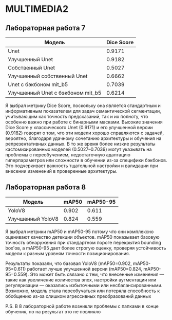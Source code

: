 # MULTIMEDIA2
## Лабораторная работа 7
| Модель |  Dice Score |
|-------------|--------------------------|
| Unet    | 0.9171      |
| Улучшенный Unet       | 0.9182    |
| Собственный Unet        | 0.5027    |
| Улучшенный собственный Unet        | 0.6662    |
| Unet с бэкбоном mit_b5 | 0.7039 |
| Улучшенный Unet с бэкбоном mit_b5 | 0.6214 |

Я выбрал метрику Dice Score, поскольку она является стандартным и информативным показателем для задач семантической сегментации, учитывающим как точность предсказаний, так и их полноту, что особенно важно при работе с бинарными масками. Высокие значения Dice Score у классического Unet (0.9171) и его улучшенной версии (0.9182) говорят о том, что эти модели хорошо справляются с задачей, вероятно, благодаря удачному сочетанию архитектуры и обучения на репрезентативных данных. В то же время более низкие результаты кастомизированных моделей (0.5027–0.7039) могут указывать на проблемы с переобучением, недостаточную адаптацию гиперпараметров или сложности в обучении из-за специфики бэкбонов. Это подчеркивает важность тщательной настройки и валидации при внесении изменений в проверенные архитектуры.

## Лабораторная работа 8

| Модель | mAP50 | mAP50-95 |
|-------------|--------------------------|--|
| YoloV8    | 0.902      | 0.611
| Улучшенный YoloV8       | 0.824     |0.559|

Я выбрал метрики mAP50 и mAP50-95 потому что они комплексно оценивают качество детекции объектов. mAP50 показывает базовую точность обнаружения при стандартном пороге перекрытия bounding box'ов, а mAP50-95 дает более строгую оценку, проверяя устойчивость модели к разным уровням точности позиционирования.

Результаты показали, что базовая YoloV8 (mAP50=0.902, mAP50-95=0.611) работает лучше улучшенной версии (mAP50=0.824, mAP50-95=0.559). Это может быть связано с тем, что внесенные изменения — такие как увеличение количества эпох, настройки аугментации или регуляризации — оказались избыточными или несбалансированными. Возможно, модель стала переобучаться или потеряла способность к обобщению из-за слишком агрессивных преобразований данных

P.S. В 8 лабораторной работе возникли проблемы с папками в конце обучения, но на результат это не повлияло

